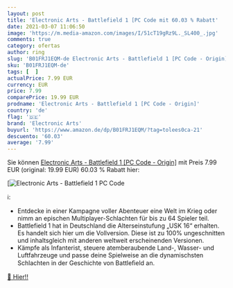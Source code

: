 ```yaml
---
layout: post
title: 'Electronic Arts - Battlefield 1 [PC Code mit 60.03 % Rabatt'
date: 2021-03-07 11:06:50
image: 'https://m.media-amazon.com/images/I/51cT19gRz9L._SL400_.jpg'
comments: true
category: ofertas
author: ring
slug: 'B01FRJ1EQM-de Electronic Arts - Battlefield 1 [PC Code - Origin]'
sku: 'B01FRJ1EQM-de'
tags: [  ]
actualPrice: 7.99 EUR
currency: EUR
price: 7.99
comparePrice: 19.99 EUR
prodname: 'Electronic Arts - Battlefield 1 [PC Code - Origin]'
country: 'de'
flag: '🇩🇪'
brand: 'Electronic Arts'
buyurl: 'https://www.amazon.de/dp/B01FRJ1EQM/?tag=tolees0ca-21'
descuento: '60.03'
average: '7.99'
---
```


Sie können [Electronic Arts - Battlefield 1 [PC Code - Origin]](https://www.amazon.de/dp/B01FRJ1EQM/?tag=tolees0ca-21) mit Preis 7.99 EUR (original: 19.99 EUR) 60.03 % Rabatt hier:

[![Electronic Arts - Battlefield 1 [PC Code](https://m.media-amazon.com/images/I/51cT19gRz9L._SL400_.jpg)](https://www.amazon.de/dp/B01FRJ1EQM/?tag=tolees0ca-21)

ℹ️:

- Entdecke in einer Kampagne voller Abenteuer eine Welt im Krieg oder nimm an epischen Multiplayer-Schlachten für bis zu 64 Spieler teil.
- Battlefield 1 hat in Deutschland die Alterseinstufung „USK 16“ erhalten. Es handelt sich hier um die Vollversion. Diese ist zu 100% ungeschnitten und inhaltsgleich mit anderen weltweit erscheinenden Versionen.
- Kämpfe als Infanterist, steuere atemberaubende Land-, Wasser- und Luftfahrzeuge und passe deine Spielweise an die dynamischsten Schlachten in der Geschichte von Battleﬁeld an.

[🛒 Hier!!](https://www.amazon.de/dp/B01FRJ1EQM/?tag=tolees0ca-21)
